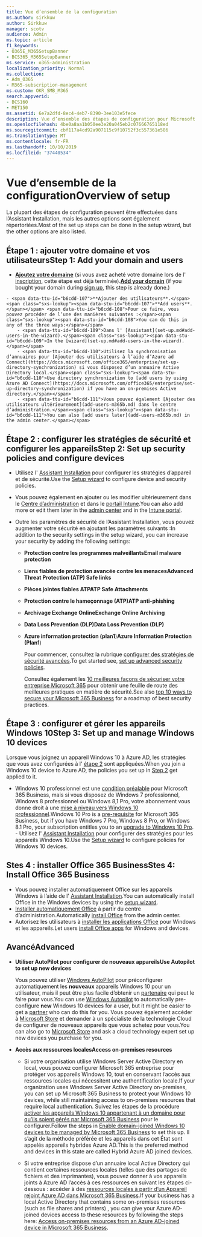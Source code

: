 ```yaml
---
title: Vue d’ensemble de la configuration
ms.author: sirkkuw
author: Sirkkuw
manager: scotv
audience: Admin
ms.topic: article
f1_keywords:
- O365E_M365SetupBanner
- BCS365_M365SetupBanner
ms.service: o365-administration
localization_priority: Normal
ms.collection:
- Adm_O365
- M365-subscription-management
ms.custom: OKR_SMB_M365
search.appverid:
- BCS160
- MET150
ms.assetid: 6e7a2dfd-8ec4-4eb7-8390-3ee103e5fece
description: Vue d’ensemble des étapes de configuration pour Microsoft 365 Business.
ms.openlocfilehash: 4be0a8aa1b050ee3e20a045eb2c07666765118ed
ms.sourcegitcommit: cbf117a4cd92a907115c9f10752f3c557361e586
ms.translationtype: MT
ms.contentlocale: fr-FR
ms.lasthandoff: 10/10/2019
ms.locfileid: "37440534"
---
```

# <a name="overview-of-setup"></a><span data-ttu-id="b6cdd-103">Vue d’ensemble de la configuration</span><span class="sxs-lookup"><span data-stu-id="b6cdd-103">Overview of setup</span></span>

<span data-ttu-id="b6cdd-104">La plupart des étapes de configuration peuvent être effectuées dans l’Assistant Installation, mais les autres options sont également répertoriées.</span><span class="sxs-lookup"><span data-stu-id="b6cdd-104">Most of the set up steps can be done in the setup wizard, but the other options are also listed.</span></span>


## <a name="step-1-add-your-domain-and-users"></a><span data-ttu-id="b6cdd-105">Étape 1 : ajouter votre domaine et vos utilisateurs</span><span class="sxs-lookup"><span data-stu-id="b6cdd-105">Step 1: Add your domain and users</span></span>

   - <span data-ttu-id="b6cdd-106">**[Ajoutez votre domaine](set-up.md#add-your-domain-to-personalize-sign-in)** (si vous avez acheté votre domaine lors de l' [inscription](sign-up.md), cette étape est déjà terminée).</span><span class="sxs-lookup"><span data-stu-id="b6cdd-106">**[Add your domain](set-up.md#add-your-domain-to-personalize-sign-in)** (if you bought your domain during [sign up](sign-up.md), this step is already done.)</span></span>

    - <span data-ttu-id="b6cdd-107">**Ajouter des utilisateurs**.</span><span class="sxs-lookup"><span data-stu-id="b6cdd-107">**Add users**.</span></span> <span data-ttu-id="b6cdd-108">Pour ce faire, vous pouvez procéder de l’une des manières suivantes :</span><span class="sxs-lookup"><span data-stu-id="b6cdd-108">You can do this in any of the three ways:</span></span>
        - <span data-ttu-id="b6cdd-109">Dans l' [Assistant](set-up.md#add-users-in-the-wizard).</span><span class="sxs-lookup"><span data-stu-id="b6cdd-109">In the [wizard](set-up.md#add-users-in-the-wizard).</span></span>
        - <span data-ttu-id="b6cdd-110">Utilisez la synchronisation d’annuaires pour [Ajouter des utilisateurs à l’aide d’Azure ad Connect](https://docs.microsoft.com/office365/enterprise/set-up-directory-synchronization) si vous disposez d’un annuaire Active Directory local.</span><span class="sxs-lookup"><span data-stu-id="b6cdd-110">Use directory synchronization to [add users by using Azure AD Connect](https://docs.microsoft.com/office365/enterprise/set-up-directory-synchronization) if you have an on-premises Active directory.</span></span>
        - <span data-ttu-id="b6cdd-111">Vous pouvez également [Ajouter des utilisateurs ultérieurement](add-users-m365b.md) dans le centre d’administration.</span><span class="sxs-lookup"><span data-stu-id="b6cdd-111">You can also [add users later](add-users-m365b.md) in the admin center.</span></span>
## <a name="step-2-set-up-security-policies-and-configure-devices"></a><span data-ttu-id="b6cdd-112">Étape 2 : configurer les stratégies de sécurité et configurer les appareils</span><span class="sxs-lookup"><span data-stu-id="b6cdd-112">Step 2: Set up security policies and configure devices</span></span> 

  - <span data-ttu-id="b6cdd-113">Utilisez l' [Assistant Installation](set-up.md#protect-data-and-devices) pour configurer les stratégies d’appareil et de sécurité.</span><span class="sxs-lookup"><span data-stu-id="b6cdd-113">Use the [Setup wizard](set-up.md#protect-data-and-devices) to configure device and security policies.</span></span> 
  - <span data-ttu-id="b6cdd-114">Vous pouvez également en ajouter ou les modifier ultérieurement dans le [Centre d’administration](view-policies-and-devices.md) et dans le [portail Intune](https://docs.microsoft.com/intune/tutorial-walkthrough-intune-portal).</span><span class="sxs-lookup"><span data-stu-id="b6cdd-114">You can also add more or edit them later in the [admin center](view-policies-and-devices.md) and in the [Intune portal](https://docs.microsoft.com/intune/tutorial-walkthrough-intune-portal).</span></span>
  - <span data-ttu-id="b6cdd-115">Outre les paramètres de sécurité de l’Assistant Installation, vous pouvez augmenter votre sécurité en ajoutant les paramètres suivants :</span><span class="sxs-lookup"><span data-stu-id="b6cdd-115">In addition to the security settings in the setup wizard, you can increase your security by adding the following settings:</span></span>

      - <span data-ttu-id="b6cdd-116">**Protection contre les programmes malveillants**</span><span class="sxs-lookup"><span data-stu-id="b6cdd-116">**Email malware protection**</span></span>
      - <span data-ttu-id="b6cdd-117">**Liens fiables de protection avancée contre les menaces**</span><span class="sxs-lookup"><span data-stu-id="b6cdd-117">**Advanced Threat Protection (ATP) Safe links**</span></span>
      - <span data-ttu-id="b6cdd-118">**Pièces jointes fiables ATP**</span><span class="sxs-lookup"><span data-stu-id="b6cdd-118">**ATP Safe Attachments**</span></span>
      - <span data-ttu-id="b6cdd-119">**Protection contre le hameçonnage (ATP)**</span><span class="sxs-lookup"><span data-stu-id="b6cdd-119">**ATP anti-phishing**</span></span>
      - <span data-ttu-id="b6cdd-120">**Archivage Exchange Online**</span><span class="sxs-lookup"><span data-stu-id="b6cdd-120">**Exchange Online Archiving**</span></span>
      - <span data-ttu-id="b6cdd-121">**Data Loss Prevention (DLP)**</span><span class="sxs-lookup"><span data-stu-id="b6cdd-121">**Data Loss Prevention (DLP)**</span></span>
      - <span data-ttu-id="b6cdd-122">**Azure information protection (plan1**)</span><span class="sxs-lookup"><span data-stu-id="b6cdd-122">**Azure Information Protection (Plan1**)</span></span>

          <span data-ttu-id="b6cdd-123">Pour commencer, consultez la rubrique [configurer des stratégies de sécurité avancées](set-up-advanced-security.md).</span><span class="sxs-lookup"><span data-stu-id="b6cdd-123">To get started see, [set up advanced security policies](set-up-advanced-security.md).</span></span>

        <span data-ttu-id="b6cdd-124">Consultez également les [10 meilleures façons de sécuriser votre entreprise Microsoft 365](https://docs.microsoft.com/office365/admin/security-and-compliance/secure-your-business-data) pour obtenir une feuille de route des meilleures pratiques en matière de sécurité.</span><span class="sxs-lookup"><span data-stu-id="b6cdd-124">See also [top 10 ways to secure your Microsoft 365 Business](https://docs.microsoft.com/office365/admin/security-and-compliance/secure-your-business-data) for a roadmap of best security practices.</span></span>

## <a name="step-3-set-up-and-manage-windows-10-devices"></a><span data-ttu-id="b6cdd-125">Étape 3 : configurer et gérer les appareils Windows 10</span><span class="sxs-lookup"><span data-stu-id="b6cdd-125">Step 3: Set up and manage Windows 10 devices</span></span>

   <span data-ttu-id="b6cdd-126">Lorsque vous joignez un appareil Windows 10 à Azure AD, les stratégies que vous avez configurées à l' [étape 2](#step-2-set-up-security-policies-and-configure-devices) sont appliquées.</span><span class="sxs-lookup"><span data-stu-id="b6cdd-126">When you join a Windows 10 device to Azure AD, the policies you set up in [Step 2](#step-2-set-up-security-policies-and-configure-devices) get applied to it.</span></span>

   - <span data-ttu-id="b6cdd-127">Windows 10 professionnel est une [condition préalable](pre-requisites-for-data-protection.md) pour Microsoft 365 Business, mais si vous disposez de Windows 7 professionnel, Windows 8 professionnel ou Windows 8,1 Pro, votre abonnement vous donne droit à une [mise à niveau vers Windows 10 professionnel](https://docs.microsoft.com/microsoft-365/business/upgrade-to-windows-pro-creators-update).</span><span class="sxs-lookup"><span data-stu-id="b6cdd-127">Windows 10 Pro is a [pre-requisite](pre-requisites-for-data-protection.md) for Microsoft 365 Business, but if you have Windows 7 Pro, Windows 8 Pro, or Windows 8.1 Pro, your subscription entitles you to an [upgrade to  Windows 10 Pro](https://docs.microsoft.com/microsoft-365/business/upgrade-to-windows-pro-creators-update).</span></span>
    - <span data-ttu-id="b6cdd-128">Utilisez l' [Assistant Installation](set-up.md#protect-data-and-devices) pour configurer des stratégies pour les appareils Windows 10.</span><span class="sxs-lookup"><span data-stu-id="b6cdd-128">Use the [Setup wizard](set-up.md#protect-data-and-devices) to configure policies for Windows 10 devices.</span></span>

## <a name="stes-4-install-office-365-business"></a><span data-ttu-id="b6cdd-129">Stes 4 : installer Office 365 Business</span><span class="sxs-lookup"><span data-stu-id="b6cdd-129">Stes 4: Install Office 365 Business</span></span>
- <span data-ttu-id="b6cdd-130">Vous pouvez installer automatiquement Office sur les appareils Windows à l’aide de l' [Assistant Installation](set-up.md#deploy-office-365-client-apps).</span><span class="sxs-lookup"><span data-stu-id="b6cdd-130">You can automatically install Office in the Windows devices by using the [setup wizard](set-up.md#deploy-office-365-client-apps).</span></span>
- <span data-ttu-id="b6cdd-131">[Installer automatiquement Office](auto-install-or-uninstall-office.md) à partir du centre d’administration.</span><span class="sxs-lookup"><span data-stu-id="b6cdd-131">Automatically [install Office](auto-install-or-uninstall-office.md) from the admin center.</span></span>
- <span data-ttu-id="b6cdd-132">Autorisez les utilisateurs à [installer les applications Office](https://docs.microsoft.com/office365/admin/setup/install-applications) pour Windows et les appareils.</span><span class="sxs-lookup"><span data-stu-id="b6cdd-132">Let users [install Office apps](https://docs.microsoft.com/office365/admin/setup/install-applications) for Windows and devices.</span></span>
     
## <a name="advanced"></a><span data-ttu-id="b6cdd-133">Avancé</span><span class="sxs-lookup"><span data-stu-id="b6cdd-133">Advanced</span></span>
- <span data-ttu-id="b6cdd-134">**Utiliser AutoPilot pour configurer de nouveaux appareils**</span><span class="sxs-lookup"><span data-stu-id="b6cdd-134">**Use Autopilot to set up new devices**</span></span>
            
     <span data-ttu-id="b6cdd-135">Vous pouvez utiliser [Windows AutoPilot](add-autopilot-devices-and-profile.md) pour préconfigurer automatiquement les **nouveaux** appareils Windows 10 pour un utilisateur, mais il peut être plus facile d’obtenir un [partenaire](https://www.microsoft.com/solution-providers/search) qui peut le faire pour vous.</span><span class="sxs-lookup"><span data-stu-id="b6cdd-135">You can use [Windows Autopilot](add-autopilot-devices-and-profile.md) to automatically pre-configure **new** Windows 10 devices for a user, but it might be easier to get a [partner](https://www.microsoft.com/solution-providers/search) who can do this for you.</span></span> <span data-ttu-id="b6cdd-136">Vous pouvez également accéder à [Microsoft Store](https://go.microsoft.com/fwlink/?linkid=874598) et demander à un spécialiste de la technologie Cloud de configurer de nouveaux appareils que vous achetez pour vous.</span><span class="sxs-lookup"><span data-stu-id="b6cdd-136">You can also go to [Microsoft Store](https://go.microsoft.com/fwlink/?linkid=874598) and ask a cloud technology expert set up new devices you purchase for you.</span></span>

- <span data-ttu-id="b6cdd-137">**Accès aux ressources locales**</span><span class="sxs-lookup"><span data-stu-id="b6cdd-137">**Access on-premises resources**</span></span>

     - <span data-ttu-id="b6cdd-138">Si votre organisation utilise Windows Server Active Directory en local, vous pouvez configurer Microsoft 365 entreprise pour protéger vos appareils Windows 10, tout en conservant l’accès aux ressources locales qui nécessitent une authentification locale.</span><span class="sxs-lookup"><span data-stu-id="b6cdd-138">If your organization uses Windows Server Active Directory on-premises, you can set up Microsoft 365 Business to protect your Windows 10 devices, while still maintaining access to on-premises resources that require local authentication.</span></span> <span data-ttu-id="b6cdd-139">Suivez les étapes de la procédure [activer les appareils Windows 10 appartenant à un domaine pour qu’ils soient gérés par Microsoft 365 Business](manage-windows-devices.md) pour le configurer.</span><span class="sxs-lookup"><span data-stu-id="b6cdd-139">Follow the steps in [Enable domain-joined Windows 10 devices to be managed by Microsoft 365 Business](manage-windows-devices.md) to set this up.</span></span> <span data-ttu-id="b6cdd-140">Il s’agit de la méthode préférée et les appareils dans cet État sont appelés appareils hybrides Azure AD.</span><span class="sxs-lookup"><span data-stu-id="b6cdd-140">This is the preferred method and devices in this state are called Hybrid Azure AD joined devices.</span></span>

    - <span data-ttu-id="b6cdd-141">Si votre entreprise dispose d’un annuaire local Active Directory qui contient certaines ressources locales (telles que des partages de fichiers et des imprimantes), vous pouvez donner à vos appareils joints à Azure AD l’accès à ces ressources en suivant les étapes ci-dessous : accéder à des [ressources locales à partir d’un Appareil rejoint Azure AD dans Microsoft 365 Business](access-resources.md).</span><span class="sxs-lookup"><span data-stu-id="b6cdd-141">If your business has a local Active Directory that contains some on-premises resources (such as file shares and printers) , you can give your Azure AD-joined devices access to these resources by following the steps here: [Access on-premises resources from an Azure AD-joined device in Microsoft 365 Business](access-resources.md).</span></span>

  